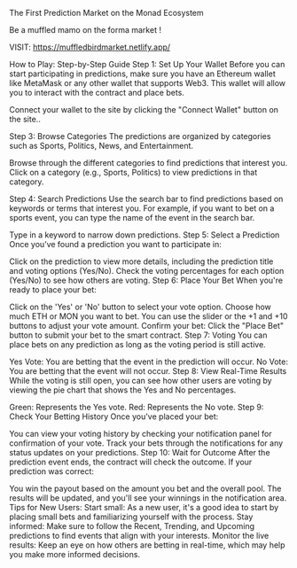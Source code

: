 The First Prediction Market on the Monad Ecosystem

Be a muffled mamo on the forma market !

VISIT: https://muffledbirdmarket.netlify.app/


How to Play: Step-by-Step Guide
Step 1: Set Up Your Wallet
Before you can start participating in predictions, make sure you have an Ethereum wallet like MetaMask or any other wallet that supports Web3. This wallet will allow you to interact with the contract and place bets.



Connect your wallet to the site by clicking the "Connect Wallet" button on the site..


Step 3: Browse Categories
The predictions are organized by categories such as Sports, Politics, News, and Entertainment.

Browse through the different categories to find predictions that interest you.
Click on a category (e.g., Sports, Politics) to view predictions in that category.

Step 4: Search Predictions
Use the search bar to find predictions based on keywords or terms that interest you. For example, if you want to bet on a sports event, you can type the name of the event in the search bar.

Type in a keyword to narrow down predictions.
Step 5: Select a Prediction
Once you’ve found a prediction you want to participate in:

Click on the prediction to view more details, including the prediction title and voting options (Yes/No).
Check the voting percentages for each option (Yes/No) to see how others are voting.
Step 6: Place Your Bet
When you're ready to place your bet:

Click on the 'Yes' or 'No' button to select your vote option.
Choose how much ETH or MON you want to bet. You can use the slider or the +1 and +10 buttons to adjust your vote amount.
Confirm your bet: Click the "Place Bet" button to submit your bet to the smart contract.
Step 7: Voting
You can place bets on any prediction as long as the voting period is still active.

Yes Vote: You are betting that the event in the prediction will occur.
No Vote: You are betting that the event will not occur.
Step 8: View Real-Time Results
While the voting is still open, you can see how other users are voting by viewing the pie chart that shows the Yes and No percentages.

Green: Represents the Yes vote.
Red: Represents the No vote.
Step 9: Check Your Betting History
Once you've placed your bet:

You can view your voting history by checking your notification panel for confirmation of your vote.
Track your bets through the notifications for any status updates on your predictions.
Step 10: Wait for Outcome
After the prediction event ends, the contract will check the outcome. If your prediction was correct:

You win the payout based on the amount you bet and the overall pool.
The results will be updated, and you'll see your winnings in the notification area.
Tips for New Users:
Start small: As a new user, it's a good idea to start by placing small bets and familiarizing yourself with the process.
Stay informed: Make sure to follow the Recent, Trending, and Upcoming predictions to find events that align with your interests.
Monitor the live results: Keep an eye on how others are betting in real-time, which may help you make more informed decisions.
